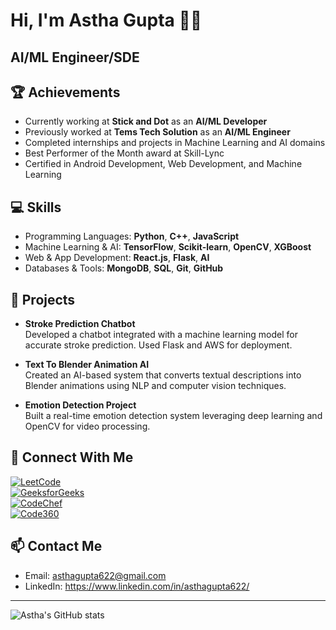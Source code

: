 # Hi, I'm Astha Gupta 👋😊
## AI/ML Engineer/SDE 

## 🏆 Achievements
- Currently working at **Stick and Dot** as an **AI/ML Developer**
- Previously worked at **Tems Tech Solution** as an **AI/ML Engineer**
- Completed internships and projects in Machine Learning and AI domains
- Best Performer of the Month award at Skill-Lync
- Certified in Android Development, Web Development, and Machine Learning

## 💻 Skills
- Programming Languages: **Python**, **C++**, **JavaScript**
- Machine Learning & AI: **TensorFlow**, **Scikit-learn**, **OpenCV**, **XGBoost**
- Web & App Development: **React.js**, **Flask**, **AI**
- Databases & Tools: **MongoDB**, **SQL**, **Git**, **GitHub**

## 🚀 Projects
- **Stroke Prediction Chatbot**  
  Developed a chatbot integrated with a machine learning model for accurate stroke prediction. Used Flask and AWS for deployment.
  
- **Text To Blender Animation AI**  
  Created an AI-based system that converts textual descriptions into Blender animations using NLP and computer vision techniques.
  
- **Emotion Detection Project**  
  Built a real-time emotion detection system leveraging deep learning and OpenCV for video processing.

## 🤝 Connect With Me  

[![LeetCode](https://img.shields.io/badge/LeetCode-AsthaGupta622-orange?style=for-the-badge&logo=leetcode&logoColor=white)](https://leetcode.com/asthagupta622/)  
[![GeeksforGeeks](https://img.shields.io/badge/GeeksforGeeks-AsthaGupta622-darkgreen?style=for-the-badge&logo=geeksforgeeks&logoColor=white)](https://www.geeksforgeeks.org/user/asthagu9g74/)  
[![CodeChef](https://img.shields.io/badge/CodeChef-AsthaGupta622-brown?style=for-the-badge&logo=codechef&logoColor=white)](https://www.codechef.com/users/asthagupta62)  
[![Code360](https://img.shields.io/badge/Coding%20Ninjas-Code360-blueviolet?style=for-the-badge&logo=codingninjas&logoColor=white)](https://www.codingninjas.com/studio/profile/asthagupta622)


## 📫 Contact Me
- Email: asthagupta622@gmail.com 
- LinkedIn: https://www.linkedin.com/in/asthagupta622/ 


---

![Astha's GitHub stats](https://github-readme-stats.vercel.app/api?username=AsthaGupta&show_icons=true&theme=radical)



<!--
**Asthagupta622/Asthagupta622** is a ✨ _special_ ✨ repository because its `README.md` (this file) appears on your GitHub profile.

Here are some ideas to get you started:

- 🔭 I’m currently working on ...
- 🌱 I’m currently learning ...
- 👯 I’m looking to collaborate on ...
- 🤔 I’m looking for help with ...
- 💬 Ask me about ...
- 📫 How to reach me: ...
- 😄 Pronouns: ...
- ⚡ Fun fact: ...
-->
